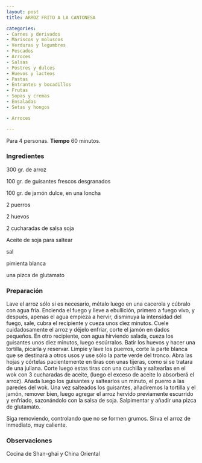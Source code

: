 ```yaml
---
layout: post
title: ARROZ FRITO A LA CANTONESA

categories:
- Carnes y derivados
- Mariscos y moluscos
- Verduras y legumbres
- Pescados
- Arroces
- Salsas
- Postres y dulces
- Huevos y lacteos
- Pastas
- Entrantes y bocadillos
- Frutas
- Sopas y cremas
- Ensaladas
- Setas y hongos

- Arroces

---
```


Para 4 personas.
<b>Tiempo</b> 60 minutos.

<h3>Ingredientes</h3>

300 gr. de arroz

100 gr. de guisantes frescos desgranados

100 gr. de jamón dulce, en una loncha

2 puerros

2 huevos

2 cucharadas de salsa soja

Aceite de soja para saltear

sal

pimienta blanca

una pizca de glutamato

<h3>Preparación</h3>

Lave el arroz sólo si es necesario, métalo luego en una cacerola y cúbralo con agua fría. Encienda el fuego y lleve a ebullición, primero a fuego vivo, y después, apenas el agua empieza a hervir, disminuya la intensidad del fuego, sale, cubra el recipiente y cueza unos diez minutos. Cuele cuidadosamente el arroz y déjelo enfriar, corte el jamón en dados pequeños. En otro recipiente, con agua hirviendo salada, cueza los guisantes unos diez minutos, luego escúrralos. Batir los huevos y hacer una tortilla, picarla y reservar. Limpie y lave los puerros, corte la parte blanca que se destinará a otros usos y use sólo la parte verde del tronco. Abra las hojas y córtelas pacientemente en tiras con unas tijeras, como si se tratara de una juliana. Corte luego estas tiras con una cuchilla y saltearlas en el wok con 3 cucharadas de aceite, (luego el exceso de aceite lo absorberá el arroz). Añada luego los guisantes y saltearlos un minuto, el puerro a las paredes del wok. Una vez salteados los guisantes, añadiremos la tortilla y el jamón, remover bien, luego agregar el arroz hervido previamente escurrido y enfriado, sazonándolo con la salsa de soja. Salpimentar y añadir una pizca de glutamato.

Siga removiendo, controlando que no se formen grumos. Sirva el arroz de inmediato, muy caliente.

<h3>Observaciones</h3>

Cocina de Shan-ghai y China Oriental

